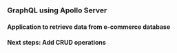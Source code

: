 ### GraphQL using Apollo Server
#### Application to retrieve data from e-commerce database 
#### Next steps: Add CRUD operations
